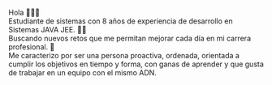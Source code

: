 Hola 🙋🏾‍♂️<br>
Estudiante de sistemas con 8 años de experiencia de desarrollo en Sistemas JAVA JEE. 🧑‍💻 <br>
Buscando nuevos retos que me permitan mejorar cada día en mi carrera profesional. 👀 <br>
Me caracterizo por ser una persona proactiva, ordenada, orientada a cumplir los objetivos en tiempo y forma, con ganas de aprender y que gusta de trabajar en un equipo con el mismo ADN. 

<!---
mathiasnieres/mathiasnieres is a ✨ special ✨ repository because its `README.md` (this file) appears on your GitHub profile.
You can click the Preview link to take a look at your changes.
--->
